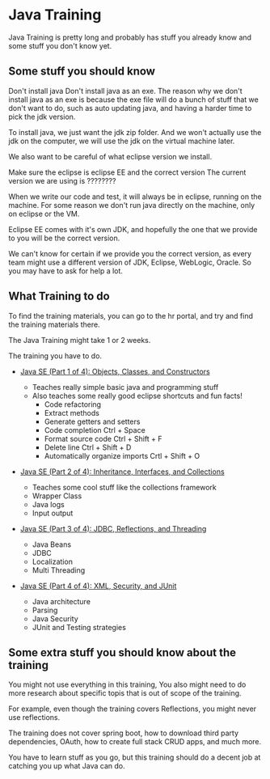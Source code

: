 # Java Training

Java Training is pretty long and probably has stuff you already know and some stuff you don't know yet.

## Some stuff you should know

Don't install java
Don't install java as an exe.
The reason why we don't install java as an exe is because the exe file will do a bunch of stuff that we don't want to do, such as auto updating java, and having a harder time to pick the jdk version.

To install java, we just want the jdk zip folder.
And we won't actually use the jdk on the computer, we will use the jdk on the virtual machine later.

We also want to be careful of what eclipse version we install.

Make sure the eclipse is eclipse EE and the correct version
The current version we are using is ????????

When we write our code and test, it will always be in eclipse, running on the machine.
For some reason we don't run java directly on the machine, only on eclipse or the VM.

Eclipse EE comes with it's own JDK, and hopefully the one that we provide to you will be the correct version.

We can't know for certain if we provide you the correct version, as every team might use a different version of JDK, Eclipse, WebLogic, Oracle. So you may have to ask for help a lot.

## What Training to do

To find the training materials, you can go to the hr portal, and try and find the training materials there.

The Java Training might take 1 or 2 weeks.

The training you have to do.

- [Java SE (Part 1 of 4): Objects, Classes, and Constructors](https://lms.bizlibrary.com/learner/library/content/9676590c-25db-4338-a50b-b439aae9863c)
	- Teaches really simple basic java and programming stuff
    - Also teaches some really good eclipse shortcuts and fun facts!
      - Code refactoring
      - Extract methods
      - Generate getters and setters
      - Code completion Ctrl + Space
      - Format source code Ctrl + Shift + F
      - Delete line Ctrl + Shift + D
      - Automatically organize imports Crtl + Shift + O
      
- [Java SE (Part 2 of 4): Inheritance, Interfaces, and Collections](https://lms.bizlibrary.com/learner/library/content/8347723d-b41a-4261-acaa-7f16fe4ace6a)
  - Teaches some cool stuff like the collections framework
  - Wrapper Class
  - Java logs
  - Input output
- [Java SE (Part 3 of 4): JDBC, Reflections, and Threading](https://lms.bizlibrary.com/learner/library/content/8a8574b6-1598-44e2-93de-7e5174ea5567)
  - Java Beans
  - JDBC
  - Localization
  - Multi Threading
- [Java SE (Part 4 of 4): XML, Security, and JUnit](https://lms.bizlibrary.com/learner/library/content/cf46f924-b142-43d6-8d85-9fe8990764e7)
  - Java architecture
  - Parsing
  - Java Security
  - JUnit and Testing strategies

## Some extra stuff you should know about the training
You might not use everything in this training,
You also might need to do more research about specific topis that is out of scope of the training.

For example, even though the training covers Reflections, you might never use reflections.

The training does not cover spring boot, how to download third party dependencies, OAuth, how to create full stack CRUD apps, and much more.

You have to learn stuff as you go, but this training should do a decent job at catching you up what Java can do.
